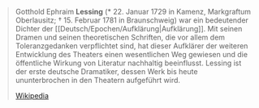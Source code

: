> Gotthold Ephraim **Lessing** (* 22. Januar 1729 in Kamenz, Markgraftum Oberlausitz; † 15. Februar 1781 in Braunschweig) war ein bedeutender Dichter der [[Deutsch/Epochen/Aufklärung|Aufklärung]]. Mit seinen Dramen und seinen theoretischen Schriften, die vor allem dem Toleranzgedanken verpflichtet sind, hat dieser Aufklärer der weiteren Entwicklung des Theaters einen wesentlichen Weg gewiesen und die öffentliche Wirkung von Literatur nachhaltig beeinflusst. Lessing ist der erste deutsche Dramatiker, dessen Werk bis heute ununterbrochen in den Theatern aufgeführt wird.
>
> [Wikipedia](https://de.wikipedia.org/wiki/Gotthold%20Ephraim%20Lessing)
